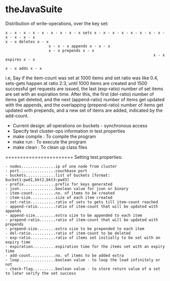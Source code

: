 theJavaSuite
============

Distribution of write-operations, over the key set:

    x - x - x - x - x - x - x - x - x sets x - x - x - x - x - x - x - x - x - x - x - x
    x - x deletes x - x
                       x - x - x appends x - x - x
                       x - x prepends x - x
                                                                     x - x expires x - x
                                                                                        x - x adds x - x


i.e, Say if the item-count was set at 1000 items and set ratio was like 0.4, sets-gets happen at ratio
2:3, until 1000 items are created and 1500 successful get requests are issued, the last (exp-ratio) number
of set items are set with an expiration time. After this, the first (del-ratio) number of items get deleted,
and the next (append-ratio) number of items get updated with the appends, and the overlapping (prepend-ratio)
number of items get updated with prepends, and a new set of items are added, indicated by the add-count.

- Current design: all operations on buckets - synchronous access
- Specify test cluster-ops information in test.properties
- make compile : To compile the program
- make run : To execute the program
- make clean : To clean up class files

=======================
Setting test.properties:

    - nodes...............ip of one node from cluster
    - port................couchbase port
    - buckets.............list of buckets [format: bucket1:pwd1,bkt2,bkt3:pwd3]
    - prefix..............prefix for keys generated
    - json................boolean value for json or binary
    - item-count..........no. of items to be created
    - item-size...........size of each item created
    - set-ratio...........ratio of sets to gets till item-count reached
    - append-ratio........ratio of item-count that will be updated with appends
    - append-size.........extra size to be appended to each item
    - prepend-ratio.......ratio of item-count that will be updated with prepends
    - prepend-size........extra size to be prepended to each item
    - del-ratio...........ratio of item-count to be deleted
    - exp-ratio...........ratio of items set initially to be set with an expiry time
    - expiration..........expiration time for the items set with an expiry time
    - add-count...........no. of items to be added extra
    - loop................boolean value - to loop the load infinitely or not
    - check-flag..........boolean value - to store return value of a set to later verify the set success
